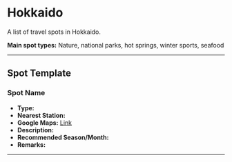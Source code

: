 # Hokkaido

A list of travel spots in Hokkaido.

**Main spot types:** Nature, national parks, hot springs, winter sports, seafood

---

## Spot Template

### Spot Name

- **Type:** 
- **Nearest Station:** 
- **Google Maps:** [Link]()
- **Description:** 
- **Recommended Season/Month:** 
- **Remarks:** 

---

<!-- Copy and use the above template for each spot entry -->